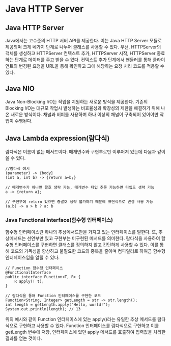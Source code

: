 # Java HTTP Server

## Java HTTP Server

Java에서는 고수준의 HTTP 서버 API를 제공한다. 이는 Java HTTP Server 모듈로 제공되며 크게 네가지 단계로 나누어 클래스를 사용할 수 있다. 우선, HTTPServer의 객체를 생성하고 HTTPServer 컨텍스트 추가, HTTPServer 시작, HTTPServer 종료하는 단계로 데이터를 주고 받을 수 있다. 컨텍스트 추가 단계에서 핸들러를 통해 클라이언트의 변경된 요청을 URL을 통해 확인하고 그에 해당하는 요청 처리 코드를 적용할 수 있다.

## Java NIO

Java Non-Blocking I/O는 작업을 지원하는 새로운 방식을 제공한다. 기존의 Blocking I/O는 대규모 작업시 발생하는 비효율성과 확장성의 제한을 해결하기 위해 나온 새로운 방식이다. 채널과 버퍼를 사용하며 하나 이상의 채널이 구축되어 있어야만 작업이 수행된다.

## Java Lambda expression(람다식)

람다식은 이름이 없는 메서드이다. 매개변수와 구현부로만 이루어져 있는데 다음과 같이 쓸 수 있다.
```
//람다식 예시
(parameter) -> {body}
(int a, int b) -> {return a+b;}

// 매개변수가 하나면 괄호 생략 가능, 매개변수 타입 추론 가능하면 타입도 생략 가능
a -> {return a};

// 구현부에 return 있으면 중괄호 생략 불가하기 때문에 표현식으로 변경 사용 가능
(a,b) -> a > b ? a: b
```

### Java Functional interface(함수형 인터페이스)

함수형 인터페이스란 하나의 추상메서드만을 가지고 있는 인터페이스를 말한다. 또, 추상메서드는 선언부만 있고 구현부는 미구현된 메서드를 의미한다. 람다식을 사용하여 함수형 인터페이스를 구현하면 클래스를 정의하지 않고 간단하게 사용할 수 있다. 이를 통해 코드의 가독성을 향상하고 불필요한 코드의 중복을 줄이며 컴파일러로 하여금 함수형 인터페이스임을 알릴 수 있다. 

```
// Function 함수형 인터페이스
@FunctionalInterface
public interface Function<T, R> {
    R apply(T t);
}
```

```
// 람다식을 통해 Function 인터페이스를 구현한 코드
Function<String, Integer> getLength = str -> str.length();
int length = getLength.apply("Hello, world!");
System.out.println(length); // 13
```
위의 예시와 같이 Function 인터페이스에 있는 apply()라는 유일한 추상 메서드를 람다식으로 구현하고 사용할 수 있다. Function 인터페이스를 람다식으로 구현하고 이를 getLength 변수에 저장, 인터페이스에 있던 apply 메서드를 호출하여 입력값을 처리한 결과를 얻는 것이다.
